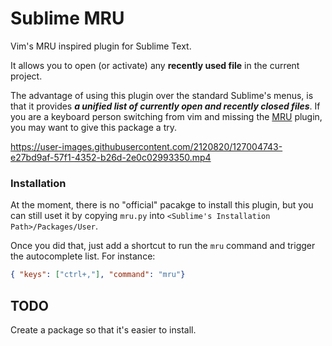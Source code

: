 # Sublime MRU
Vim's MRU inspired plugin for Sublime Text.

It allows you to open (or activate) any **recently used file** in the current project.

The advantage of using this plugin over the standard Sublime's menus, is that it provides 
_**a unified list of currently open and recently closed files**_. If you are a keyboard person switching 
from vim and missing the [MRU](https://github.com/yegappan/mru) plugin, you may want to give this package a try.

https://user-images.githubusercontent.com/2120820/127004743-e27bd9af-57f1-4352-b26d-2e0c02993350.mp4

### Installation
At the moment, there is no "official" pacakge to install this plugin, but you can still uset it by copying `mru.py` into `<Sublime's Installation Path>/Packages/User`.

Once you did that, just add a shortcut to run the `mru` command and trigger the autocomplete list. For instance:

```json
{ "keys": ["ctrl+,"], "command": "mru"}
```

## TODO
Create a package so that it's easier to install.
